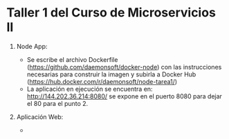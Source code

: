 # Taller 1 del Curso de Microservicios II

1. Node App: 

    - Se escribe el archivo Dockerfile (https://github.com/daemonsoft/docker-node) con las instrucciones necesarias para construir la imagen y subirla a Docker Hub (https://hub.docker.com/r/daemonsoft/node-tarea1/)
    - La aplicación en ejecución se encuentra en: http://144.202.36.214:8080/ se expone en el puerto 8080 para dejar el 80 para el punto 2.

2. Aplicación Web:
    
    - 
